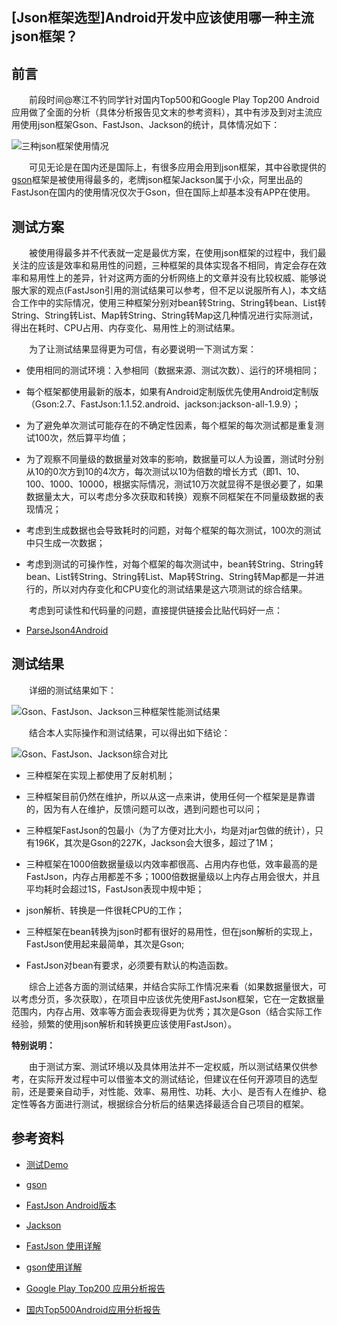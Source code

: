 ## [Json框架选型]Android开发中应该使用哪一种主流json框架？

## 前言

&emsp;&emsp;前段时间@寒江不钓同学针对国内Top500和Google Play Top200 Android应用做了全面的分析（具体分析报告见文末的参考资料），其中有涉及到对主流应用使用json框架Gson、FastJson、Jackson的统计，具体情况如下：

![三种json框架使用情况](http://ww1.sinaimg.cn/large/6d17e381gw1f6k4nbsyidj2078021t8q.jpg)

&emsp;&emsp;可见无论是在国内还是国际上，有很多应用会用到json框架，其中谷歌提供的[gson](https://github.com/google/gson)框架是被使用得最多的，老牌json框架Jackson属于小众，阿里出品的FastJson在国内的使用情况仅次于Gson，但在国际上却基本没有APP在使用。

## 测试方案

&emsp;&emsp;被使用得最多并不代表就一定是最优方案，在使用json框架的过程中，我们最关注的应该是效率和易用性的问题，三种框架的具体实现各不相同，肯定会存在效率和易用性上的差异，针对这两方面的分析网络上的文章并没有比较权威、能够说服大家的观点(FastJson引用的测试结果可以参考，但不足以说服所有人)，本文结合工作中的实际情况，使用三种框架分别对bean转String、String转bean、List转String、String转List、Map转String、String转Map这几种情况进行实际测试，得出在耗时、CPU占用、内存变化、易用性上的测试结果。

&emsp;&emsp;为了让测试结果显得更为可信，有必要说明一下测试方案：

- 使用相同的测试环境：入参相同（数据来源、测试次数）、运行的环境相同；

- 每个框架都使用最新的版本，如果有Android定制版优先使用Android定制版（Gson:2.7、FastJson:1.1.52.android、jackson:jackson-all-1.9.9）；

- 为了避免单次测试可能存在的不确定性因素，每个框架的每次测试都是重复测试100次，然后算平均值；

- 为了观察不同量级的数据量对效率的影响，数据量可以人为设置，测试时分别从10的0次方到10的4次方，每次测试以10为倍数的增长方式（即1、10、100、1000、10000，根据实际情况，测试10万次就显得不是很必要了，如果数据量太大，可以考虑分多次获取和转换）观察不同框架在不同量级数据的表现情况；

- 考虑到生成数据也会导致耗时的问题，对每个框架的每次测试，100次的测试中只生成一次数据；

- 考虑到测试的可操作性，对每个框架的每次测试中，bean转String、String转bean、List转String、String转List、Map转String、String转Map都是一并进行的，所以对内存变化和CPU变化的测试结果是这六项测试的综合结果。

&emsp;&emsp;考虑到可读性和代码量的问题，直接提供链接会比贴代码好一点：

- [ParseJson4Android](https://github.com/zmywly8866/ParseJson4Android)

## 测试结果

&emsp;&emsp;详细的测试结果如下：

![Gson、FastJson、Jackson三种框架性能测试结果](http://ww2.sinaimg.cn/large/6d17e381jw1f6k626ano1j20vh05jmzn.jpg)

&emsp;&emsp;结合本人实际操作和测试结果，可以得出如下结论：

![Gson、FastJson、Jackson综合对比](http://ww4.sinaimg.cn/large/6d17e381jw1f6m3bosgiwj21en07vdkh.jpg)

- 三种框架在实现上都使用了反射机制；

- 三种框架目前仍然在维护，所以从这一点来讲，使用任何一个框架是是靠谱的，因为有人在维护，反馈问题可以改，遇到问题也可以问；

- 三种框架FastJson的包最小（为了方便对比大小，均是对jar包做的统计），只有196K，其次是Gson的227K，Jackson会大很多，超过了1M；

- 三种框架在1000倍数据量级以内效率都很高、占用内存也低，效率最高的是FastJson，内存占用都差不多；1000倍数据量级以上内存占用会很大，并且平均耗时会超过1S，FastJson表现中规中矩；

- json解析、转换是一件很耗CPU的工作；

- 三种框架在bean转换为json时都有很好的易用性，但在json解析的实现上，FastJson使用起来最简单，其次是Gson;

- FastJson对bean有要求，必须要有默认的构造函数。
       
&emsp;&emsp;综合上述各方面的测试结果，并结合实际工作情况来看（如果数据量很大，可以考虑分页，多次获取），在项目中应该优先使用FastJson框架，它在一定数据量范围内，内存占用、效率等方面会表现得更为优秀；其次是Gson（结合实际工作经验，频繁的使用json解析和转换更应该使用FastJson）。

**特别说明：**

&emsp;&emsp;由于测试方案、测试环境以及具体用法并不一定权威，所以测试结果仅供参考，在实际开发过程中可以借鉴本文的测试结论，但建议在任何开源项目的选型前，还是要亲自动手，对性能、效率、易用性、功耗、大小、是否有人在维护、稳定性等各方面进行测试，根据综合分析后的结果选择最适合自己项目的框架。

## 参考资料

- [测试Demo](https://github.com/zmywly8866/ParseJson4Android)

- [gson](https://github.com/google/gson)

- [FastJson Android版本](https://github.com/alibaba/fastjson/wiki/Android%E7%89%88%E6%9C%AC)

- [Jackson](https://github.com/FasterXML)

- [FastJson 使用详解](http://blog.csdn.net/shulianghan/article/details/41011605)

- [gson使用详解](http://blog.csdn.net/u012702547/article/details/46043549)

- [Google Play Top200 应用分析报告](https://gold.xitu.io/entry/5785923579bc440050b4ef91)

- [国内Top500Android应用分析报告](http://www.wtoutiao.com/p/20264KF.html)

